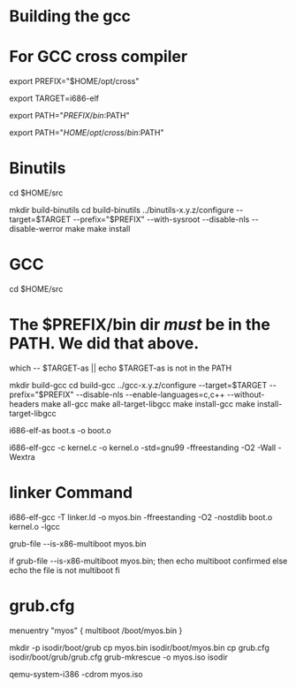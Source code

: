 # Building the gcc

# For GCC cross compiler

export PREFIX="$HOME/opt/cross"

export TARGET=i686-elf

export PATH="$PREFIX/bin:$PATH"

export PATH="$HOME/opt/cross/bin:$PATH"

# Binutils

cd $HOME/src
 
mkdir build-binutils
cd build-binutils
../binutils-x.y.z/configure --target=$TARGET --prefix="$PREFIX" --with-sysroot --disable-nls --disable-werror
make
make install


# GCC

cd $HOME/src
 
# The $PREFIX/bin dir _must_ be in the PATH. We did that above.
which -- $TARGET-as || echo $TARGET-as is not in the PATH
 
mkdir build-gcc
cd build-gcc
../gcc-x.y.z/configure --target=$TARGET --prefix="$PREFIX" --disable-nls --enable-languages=c,c++ --without-headers
make all-gcc
make all-target-libgcc
make install-gcc
make install-target-libgcc


i686-elf-as boot.s -o boot.o

i686-elf-gcc -c kernel.c -o kernel.o -std=gnu99 -ffreestanding -O2 -Wall -Wextra

# linker Command
i686-elf-gcc -T linker.ld -o myos.bin -ffreestanding -O2 -nostdlib boot.o kernel.o -lgcc

grub-file --is-x86-multiboot myos.bin



if grub-file --is-x86-multiboot myos.bin; then
  echo multiboot confirmed
else
  echo the file is not multiboot
fi

# grub.cfg

menuentry "myos" {
	multiboot /boot/myos.bin
}

mkdir -p isodir/boot/grub
cp myos.bin isodir/boot/myos.bin
cp grub.cfg isodir/boot/grub/grub.cfg
grub-mkrescue -o myos.iso isodir

qemu-system-i386 -cdrom myos.iso


